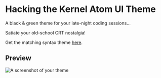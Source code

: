 # Hacking the Kernel Atom UI Theme

A black & green theme for your late-night coding sessions...

Satiate your old-school CRT nostalgia!

Get the matching syntax theme [here](https://atom.io/themes/hacking-the-kernel).

## Preview
![A screenshot of your theme](https://raw.githubusercontent.com/heisian/hacking-the-kernel-ui/master/screenshot.png)
